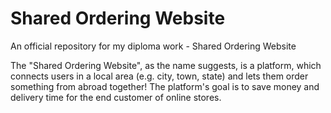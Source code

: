 # Shared Ordering Website
An official repository for my diploma work - Shared Ordering Website

The "Shared Ordering Website", as the name suggests, is a platform, which connects users in a local area (e.g. city, town, state) and lets them order something from abroad together! The platform's goal is to save money and delivery time for the end customer of online stores.
